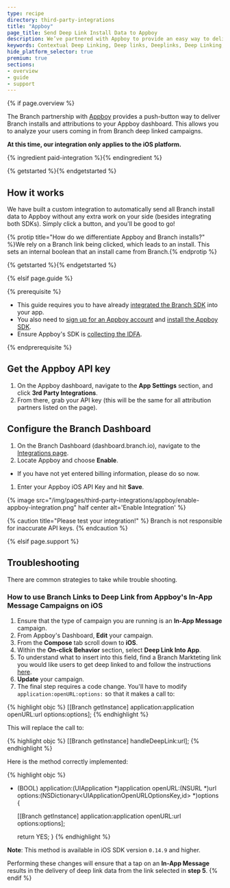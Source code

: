 ```yaml
---
type: recipe
directory: third-party-integrations
title: "Appboy"
page_title: Send Deep Link Install Data to Appboy
description: We’ve partnered with Appboy to provide an easy way to deliver Branch installs and attributions to your Appboy dashboard. Learn how to set it up.
keywords: Contextual Deep Linking, Deep links, Deeplinks, Deep Linking, Deeplinking, Deferred Deep Linking, Deferred Deeplinking, Google App Indexing, Google App Invites, Apple Universal Links, Apple Spotlight Search, Facebook App Links, AppLinks, Deepviews, Deep views, Analytics, Install Data, Appboy
hide_platform_selector: true
premium: true
sections:
- overview
- guide
- support
---
```


{% if page.overview %}

The Branch partnership with [Appboy](https://www.appboy.com) provides a push-button way to deliver Branch installs and attributions to your Appboy dashboard. This allows you to analyze your users coming in from Branch deep linked campaigns.

**At this time, our integration only applies to the iOS platform.**

{% ingredient paid-integration %}{% endingredient %}

{% getstarted %}{% endgetstarted %}

## How it works

We have built a custom integration to automatically send all Branch install data to Appboy without any extra work on your side (besides integrating both SDKs). Simply click a button, and you'll be good to go!

{% protip title="How do we differentiate Appboy and Branch installs?" %}We rely on a Branch link being clicked, which leads to an install. This sets an internal boolean that an install came from Branch.{% endprotip %}

{% getstarted %}{% endgetstarted %}

{% elsif page.guide %}

{% prerequisite %}

- This guide requires you to have already [integrated the Branch SDK]({{base.url}}/getting-started/sdk-integration-guide) into your app.
- You also need to [sign up for an Appboy account](https://dashboard.appboy.com/developers/sign_up) and [install the Appboy SDK](https://documentation.appboy.com/).
- Ensure Appboy's SDK is [collecting the IDFA](https://documentation.appboy.com/iOS/#optional-idfa-collection).

{% endprerequisite %}

## Get the Appboy API key

1. On the Appboy dashboard, navigate to the **App Settings** section, and click **3rd Party Integrations**.
1. From there, grab your API key (this will be the same for all attribution partners listed on the page).


## Configure the Branch Dashboard

1. On the Branch Dashboard (dashboard.branch.io), navigate to the [Integrations page](https://dashboard.branch.io/integrations).
1. Locate Appboy and choose **Enable**.
  * If you have not yet entered billing information, please do so now.
1. Enter your Appboy iOS API Key and hit **Save**.

{% image src="/img/pages/third-party-integrations/appboy/enable-appboy-integration.png" half center alt='Enable Integration' %}

{% caution title="Please test your integration!" %}
Branch is not responsible for inaccurate API keys.
{% endcaution %}

{% elsif page.support %}

## Troubleshooting

There are common strategies to take while trouble shooting.

### How to use Branch Links to Deep Link from Appboy's In-App Message Campaigns on iOS

1. Ensure that the type of campaign you are running is an **In-App Message** campaign.
2. From Appboy's Dashboard, **Edit** your campaign.
3. From the **Compose** tab scroll down to **iOS**.
4. Within the **On-click Behavior** section, select **Deep Link Into App**.
5. To understand what to insert into this field, find a Branch Markteting link you would like users to get deep linked to and follow the instructions [here](https://dev.branch.io/features/facebook-ads/support/ios/#use-a-direct-deep-link).
6. **Update** your campaign.
7. The final step requires a code change. You'll have to modify `application:openURL:options:` so that it makes a call to:

{% highlight objc %}
[[Branch getInstance]
     application:application
     openURL:url
     options:options];
{% endhighlight %}

This will replace the call to:

{% highlight objc %}
[[Branch getInstance] handleDeepLink:url];
{% endhighlight %}

Here is the method correctly implemented:

{% highlight objc %}
- (BOOL) application:(UIApplication *)application
             openURL:(NSURL *)url
             options:(NSDictionary<UIApplicationOpenURLOptionsKey,id> *)options {
    
    [[Branch getInstance]
     application:application
     openURL:url
     options:options];
    
    return YES;
}
{% endhighlight %}

**Note**: This method is available in iOS SDK version `0.14.9` and higher.

Performing these changes will ensure that a tap on an **In-App Message** results in the delivery of deep link data from the link selected in **step 5**.
{% endif %}
